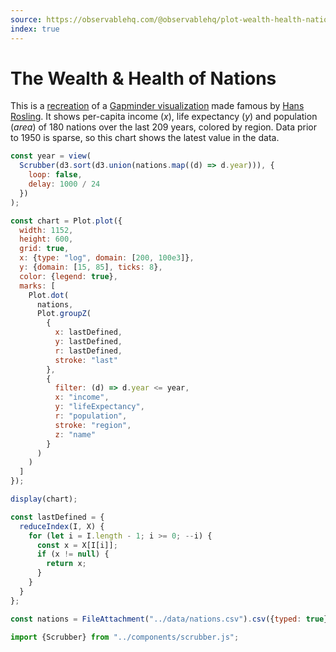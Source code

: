 ```yaml
---
source: https://observablehq.com/@observablehq/plot-wealth-health-nations
index: true
---
```


# The Wealth & Health of Nations

This is a [recreation](https://observablehq.com/@mbostock/the-wealth-health-of-nations) of a [Gapminder visualization](http://gapminder.org/world/) made famous by [Hans Rosling](https://www.ted.com/talks/hans_rosling_the_best_stats_you_ve_ever_seen). It shows per-capita income (_x_), life expectancy (_y_) and population (_area_) of 180 nations over the last 209 years, colored by region. Data prior to 1950 is sparse, so this chart shows the latest value in the data.

```js
const year = view(
  Scrubber(d3.sort(d3.union(nations.map((d) => d.year))), {
    loop: false,
    delay: 1000 / 24
  })
);
```

```js echo
const chart = Plot.plot({
  width: 1152,
  height: 600,
  grid: true,
  x: {type: "log", domain: [200, 100e3]},
  y: {domain: [15, 85], ticks: 8},
  color: {legend: true},
  marks: [
    Plot.dot(
      nations,
      Plot.groupZ(
        {
          x: lastDefined,
          y: lastDefined,
          r: lastDefined,
          stroke: "last"
        },
        {
          filter: (d) => d.year <= year,
          x: "income",
          y: "lifeExpectancy",
          r: "population",
          stroke: "region",
          z: "name"
        }
      )
    )
  ]
});

display(chart);
```

```js echo
const lastDefined = {
  reduceIndex(I, X) {
    for (let i = I.length - 1; i >= 0; --i) {
      const x = X[I[i]];
      if (x != null) {
        return x;
      }
    }
  }
};
```

```js echo
const nations = FileAttachment("../data/nations.csv").csv({typed: true});
```

```js echo
import {Scrubber} from "../components/scrubber.js";
```
